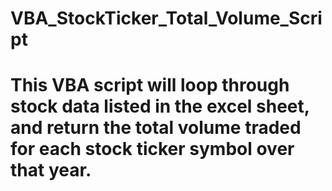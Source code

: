 # VBA_StockTicker_Total_Volume_Script
# This VBA script will loop through stock data listed in the excel sheet, and return the total volume traded for each stock ticker symbol over that year.

 

